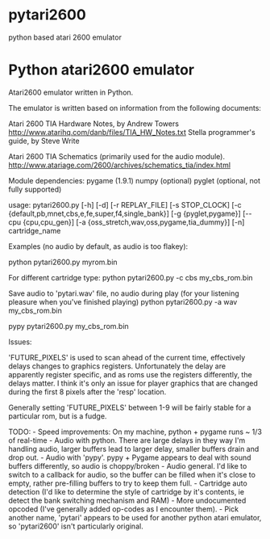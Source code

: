 # pytari2600
python based atari 2600 emulator

Python atari2600 emulator
=========================

Atari2600 emulator written in Python.

The emulator is written based on information from the following documents: 

  Atari 2600 TIA Hardware Notes, by Andrew Towers
  http://www.atarihq.com/danb/files/TIA_HW_Notes.txt
  Stella programmer's guide, by Steve Write

  Atari 2600 TIA Schematics (primarily used for the audio module).
  http://www.atariage.com/2600/archives/schematics_tia/index.html

Module dependencies:
   pygame (1.9.1)
   numpy (optional)
   pyglet (optional, not fully supported)


   usage: pytari2600.py [-h] [-d] [-r REPLAY_FILE] [-s STOP_CLOCK]
                        [-c {default,pb,mnet,cbs,e,fe,super,f4,single_bank}]
                        [-g {pyglet,pygame}] [--cpu {cpu,cpu_gen}]
                        [-a {oss_stretch,wav,oss,pygame,tia_dummy}] [-n]
                        cartridge_name

Examples (no audio by default, as audio is too flakey):

python pytari2600.py myrom.bin

For different cartridge type: 
python pytari2600.py -c cbs my_cbs_rom.bin

Save audio to 'pytari.wav' file, no audio during play (for your listening pleasure when you've finished playing) 
python pytari2600.py -a wav my_cbs_rom.bin

pypy pytari2600.py my_cbs_rom.bin


Issues:

'FUTURE_PIXELS' is used to scan ahead of the current time, effectively delays changes to graphics registers.  Unfortunately the delay are apparently register specific, and as roms use the registers differently, the delays matter.  I think it's only an issue for player graphics that are changed during the first 8 pixels after the 'resp' location. 

Generally setting 'FUTURE_PIXELS' between 1-9 will be fairly stable for a particular rom, but is a fudge.


TODO:
    - Speed improvements: On my machine, python + pygame runs ~ 1/3 of real-time
    - Audio with python. There are large delays in they way I'm handling audio,
      larger buffers lead to larger delay, smaller buffers drain and drop out.
    - Audio with 'pypy'.  pypy + Pygame appears to deal with sound buffers
      differently, so audio is choppy/broken
    - Audio general.  I'd like to switch to a callback for audio, so the buffer
      can be filled when it's close to empty, rather pre-filling buffers to try to keep them full.
    - Cartridge auto detection (I'd like to determine the style of cartridge by
      it's contents, ie detect the bank switching mechanism and RAM)
    - More undocumented opcoded (I've generally added op-codes as I encounter them).
    - Pick another name, 'pytari' appears to be used for another python atari
      emulator, so 'pytari2600' isn't particularly original.
